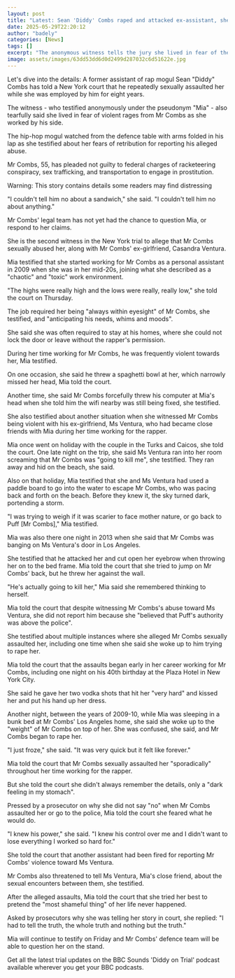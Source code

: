 ```yaml
---
layout: post
title: "Latest: Sean 'Diddy' Combs raped and attacked ex-assistant, she tells court"
date: 2025-05-29T22:20:12
author: "badely"
categories: [News]
tags: []
excerpt: "The anonymous witness tells the jury she lived in fear of the hip-hop mogul's violent rages."
image: assets/images/63dd53dd6d0d2499d287032c6d51622e.jpg
---
```


Let's dive into the details: A former assistant of rap mogul Sean "Diddy" Combs has told a New York court that he repeatedly sexually assaulted her while she was employed by him for eight years. 

The witness - who testified anonymously under the pseudonym "Mia" - also tearfully said she lived in fear of violent rages from Mr Combs as she worked by his side. 

The hip-hop mogul watched from the defence table with arms folded in his lap as she testified about her fears of retribution for reporting his alleged abuse.

Mr Combs, 55, has pleaded not guilty to federal charges of racketeering conspiracy, sex trafficking, and transportation to engage in prostitution. 

Warning: This story contains details some readers may find distressing

"I couldn't tell him no about a sandwich," she said. "I couldn't tell him no about anything."

Mr Combs' legal team has not yet had the chance to question Mia, or respond to her claims. 

She is the second witness in the New York trial to allege that Mr Combs sexually abused her, along with Mr Combs' ex-girlfriend, Casandra Ventura.

Mia testified that she started working for Mr Combs as a personal assistant in 2009 when she was in her mid-20s, joining what she described as a "chaotic" and "toxic" work environment.

"The highs were really high and the lows were really, really low," she told the court on Thursday.

The job required her being "always within eyesight" of Mr Combs, she testified, and "anticipating his needs, whims and moods".

She said she was often required to stay at his homes, where she could not lock the door or leave without the rapper's permission.

During her time working for Mr Combs, he was frequently violent towards her, Mia testified. 

On one occasion, she said he threw a spaghetti bowl at her, which narrowly missed her head, Mia told the court.

Another time, she said Mr Combs forcefully threw his computer at Mia's head when she told him the wifi nearby was still being fixed, she testified.

She also testified about another situation when she witnessed Mr Combs being violent with his ex-girlfriend, Ms Ventura, who had became close friends with Mia during her time working for the rapper.

Mia once went on holiday with the couple in the Turks and Caicos, she told the court. One late night on the trip, she said Ms Ventura ran into her room screaming that Mr Combs was "going to kill me", she testified. They ran away and hid on the beach, she said.

Also on that holiday, Mia testified that she and Ms Ventura had used a paddle board to go into the water to escape Mr Combs, who was pacing back and forth on the beach. Before they knew it, the sky turned dark, portending a storm.

"I was trying to weigh if it was scarier to face mother nature, or go back to Puff [Mr Combs]," Mia testified.

Mia was also there one night in 2013 when she said that Mr Combs was banging on Ms Ventura's door in Los Angeles. 

She testified that he attacked her and cut open her eyebrow when throwing her on to the bed frame. Mia told the court that she tried to jump on Mr Combs' back, but he threw her against the wall. 

"He's actually going to kill her," Mia said she remembered thinking to herself. 

Mia told the court that despite witnessing Mr Combs's abuse toward Ms Ventura, she did not report him because she "believed that Puff's authority was above the police".

She testified about multiple instances where she alleged Mr Combs sexually assaulted her, including one time when she said she woke up to him trying to rape her. 

Mia told the court that the assaults began early in her career working for Mr Combs, including one night on his 40th birthday at the Plaza Hotel in New York City. 

She said he gave her two vodka shots that hit her "very hard" and kissed her and put his hand up her dress.

Another night, between the years of 2009-10, while Mia was sleeping in a bunk bed at Mr Combs' Los Angeles home, she said she woke up to the "weight" of Mr Combs on top of her. She was confused, she said, and Mr Combs began to rape her.

"I just froze," she said. "It was very quick but it felt like forever."

Mia told the court that Mr Combs sexually assaulted her "sporadically" throughout her time working for the rapper.

But she told the court she didn't always remember the details, only a "dark feeling in my stomach".

Pressed by a prosecutor on why she did not say "no" when Mr Combs assaulted her or go to the police, Mia told the court she feared what he would do. 

"I knew his power," she said. "I knew his control over me and I didn't want to lose everything I worked so hard for."

She told the court that another assistant had been fired for reporting Mr Combs' violence toward Ms Ventura. 

Mr Combs also threatened to tell Ms Ventura, Mia's close friend, about the sexual encounters between them, she testified.

After the alleged assaults, Mia told the court that she tried her best to pretend the "most shameful thing" of her life never happened.

Asked by prosecutors why she was telling her story in court, she replied: "I had to tell the truth, the whole truth and nothing but the truth."

Mia will continue to testify on Friday and Mr Combs' defence team will be able to question her on the stand. 

Get all the latest trial updates on the BBC Sounds 'Diddy on Trial' podcast available wherever you get your BBC podcasts.

